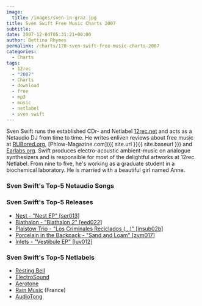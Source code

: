 ```yaml
---
image:
  title: /images/sven-in-graz.jpg
title: Sven Swift Free Music Charts 2007
subtitle: 
date: 2007-12-04T05:31:21+00:00
author: Bettina Rhymes
permalink: /charts/170-sven-swift-free-music-charts-2007
categories:
  - Charts
tags:
  - 12rec
  - "2007"
  - Charts
  - download
  - free
  - mp3
  - music
  - netlabel
  - sven swift
---
```

Sven Swift runs the established CDr- and Netlabel [12rec.net](http://www.12rec.net) and acts as a Netaudio DJ from time to time. He writes enliven reviews about free music at [RUBored.org](http://www.RUBored.org), [Phlow-Magazine.com]({{ site.url }}{{ site.baseurl }}) and [Earlabs.org](http://www.earlabs.org). Swift produces electro-acoustic ambient-music on analogue synthesizers and is responsible for most of the delightful artworks at 12rec. Netlabel. From nine to five, he's working as a graduate student in a biochemical laboratory. He is married with a beautiful girl named Anne.<!--more-->

### Sven Swift's Top-5 Netaudio Songs

### Sven Swift's Top-5 Releases

  * [Nest - "Nest EP" [ser013]](http://serein.co.uk/music/ser013/)
  * [Biathalon - "Biathalon 2" [eed022]](http://www.electronicdiversity.com/albums/EED0022.htm)
  * [Plaistow Trio - "Los Criminales Reciclados (...)" [insub02b]](http://www.dincise.net/insubordinations/releasescdr02.html)
  * [Porcelain in the Backpack - "Sand and Loam" [zym017]](http://www.zymogen.net/releases/zym017/)
  * [Inlets - "Vestibule EP" [luv012]](http://www.luvsound.org/release/luv012/)

### Sven Swift's Top-5 Netlabels

  * [Resting Bell](http://restingbell.net)
  * [ElectroSound](http://www.netaudio.ru/electrosound/)
  * [Aerotone](http://aerotone.net)
  * [Rain Music](http://rainmusic.free.fr) (France)
  * [AudioTong](http://audiotong.net/)